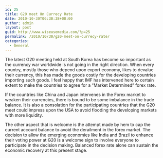 ```yaml
---
id: 25
title: G20 meet On Currecy Rate
date: 2010-10-30T06:30:38+00:00
author: admin
layout: post
guid: http://www.wiseusemedia.com/?p=25
permalink: /2010/10/30/g20-meet-on-currecy-rate/
categories:
  - General
---
```

The latest G20 meeting held at South Korea has become so important as the currency war worldwide is not going in the right direction. When every country, mostly those who depend upon export economy, likes to devalue their currency, this has made the goods costly for the developing countries importing such goods. I feel happy that IMF has intervened here to certain extent to make the countries to agree for a &#8220;Market Determined&#8221; forex rate.

If the countries like China and Japan intervenes in the Forex market to weaken their currencies, there is bound to be some imbalance in the trade balance. It is also a consolation for the participating countries that the G20 meet could impress upon the USA to avoid flooding the developing markets with more liquidity.

The other aspect that is welcome is the attempt made by hem to cap the current account balance to avoid the derailment in the forex market. The decision to allow the emerging economies like India and Brazil to enhance their voting power at G20 is a welcome sign to involve everyone to participate in the decision making. Balanced forex rate alone can sustain the economic recovery at this present stage.